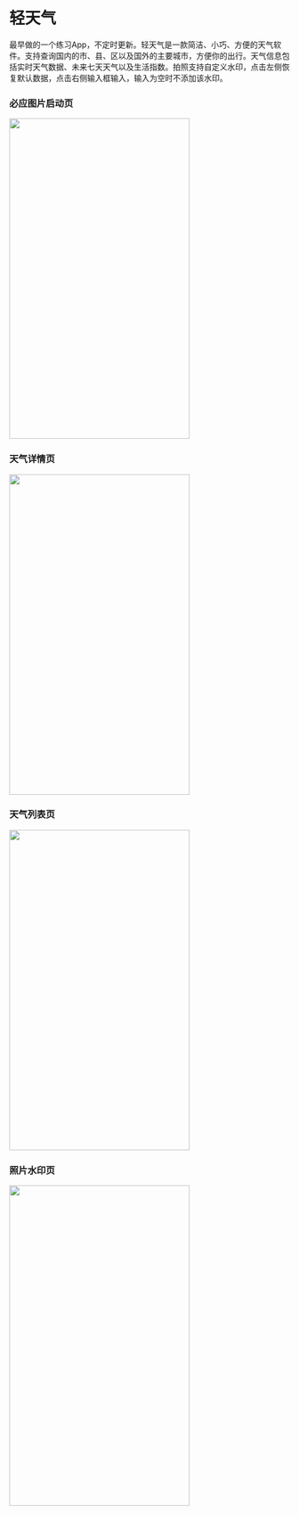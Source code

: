 # 轻天气
最早做的一个练习App，不定时更新。轻天气是一款简洁、小巧、方便的天气软件。支持查询国内的市、县、区以及国外的主要城市，方便你的出行。天气信息包括实时天气数据、未来七天天气以及生活指数。拍照支持自定义水印，点击左侧恢复默认数据，点击右侧输入框输入，输入为空时不添加该水印。

### 必应图片启动页
<img src="https://github.com/manaruto8/LightWeather/blob/master/app/pic/1.png" width="324" height="576">

### 天气详情页
<img src="https://github.com/manaruto8/LightWeather/blob/master/app/pic/2.png" width="324" height="576">

### 天气列表页
<img src="https://github.com/manaruto8/LightWeather/blob/master/app/pic/3.png" width="324" height="576">

### 照片水印页
<img src="https://github.com/manaruto8/LightWeather/blob/master/app/pic/4.png" width="324" height="576">



